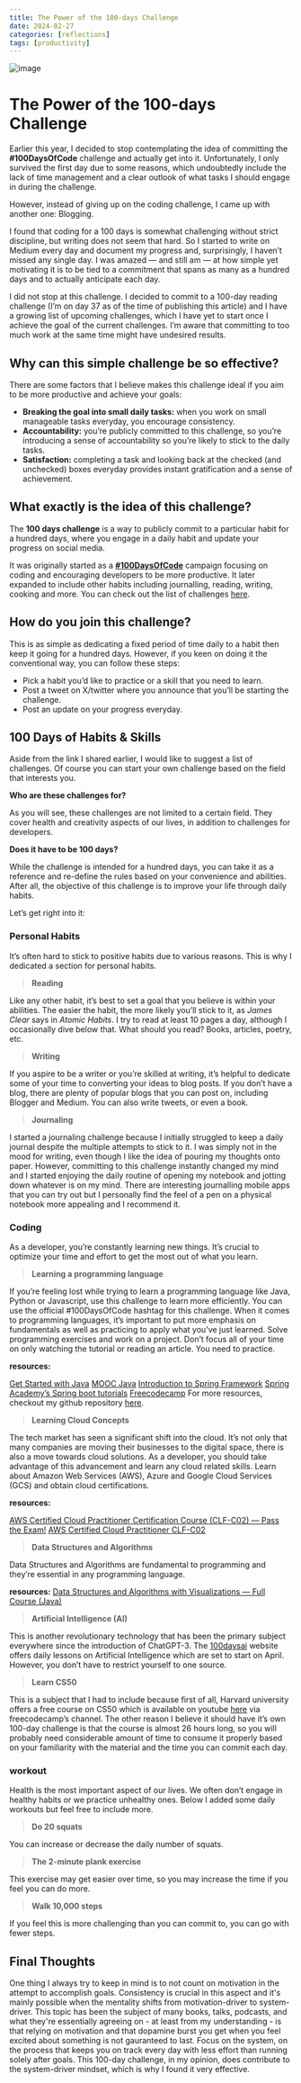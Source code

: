 ```yaml
---
title: The Power of the 100-days Challenge
date: 2024-02-27
categories: [reflections]
tags: [productivity]
---
```


![image](https://github.com/Firasama29/my-blog/assets/67781796/929c0ad7-a507-40ae-b029-3f637f992892)

# The Power of the 100-days Challenge

Earlier this year, I decided to stop contemplating the idea of committing the **#100DaysOfCode** challenge and actually get into it. Unfortunately, I only survived the first day due to some reasons, which undoubtedly include the lack of time management and a clear outlook of what tasks I should engage in during the challenge.

However, instead of giving up on the coding challenge, I came up with another one: Blogging.

I found that coding for a 100 days is somewhat challenging without strict discipline, but writing does not seem that hard. So I started to write on Medium every day and document my progress and, surprisingly, I haven’t missed any single day. I was amazed — and still am — at how simple yet motivating it is to be tied to a commitment that spans as many as a hundred days and to actually anticipate each day.

I did not stop at this challenge. I decided to commit to a 100-day reading challenge (I’m on day 37 as of the time of publishing this article) and I have a growing list of upcoming challenges, which I have yet to start once I achieve the goal of the current challenges. I’m aware that committing to too much work at the same time might have undesired results.

## Why can this simple challenge be so effective?
There are some factors that I believe makes this challenge ideal if you aim to be more productive and achieve your goals:

- **Breaking the goal into small daily tasks:** when you work on small manageable tasks everyday, you encourage consistency.
- **Accountability:** you’re publicly committed to this challenge, so you’re introducing a sense of accountability so you’re likely to stick to the daily tasks.
- **Satisfaction:** completing a task and looking back at the checked (and unchecked) boxes everyday provides instant gratification and a sense of achievement.

## What exactly is the idea of this challenge?
The **100 days challenge** is a way to publicly commit to a particular habit for a hundred days, where you engage in a daily habit and update your progress on social media.

It was originally started as a **[#100DaysOfCode](https://www.100daysofcode.com/)** campaign focusing on coding and encouraging developers to be more productive. It later expanded to include other habits including journalling, reading, writing, cooking and more. You can check out the list of challenges [here](https://www.100daysofx.com/).

## How do you join this challenge?
This is as simple as dedicating a fixed period of time daily to a habit then keep it going for a hundred days. However, if you keen on doing it the conventional way, you can follow these steps:

- Pick a habit you’d like to practice or a skill that you need to learn.
- Post a tweet on X/twitter where you announce that you’ll be starting the challenge.
- Post an update on your progress everyday.


## 100 Days of Habits & Skills
Aside from the link I shared earlier, I would like to suggest a list of challenges. Of course you can start your own challenge based on the field that interests you.

**Who are these challenges for?**

As you will see, these challenges are not limited to a certain field. They cover health and creativity aspects of our lives, in addition to challenges for developers.

**Does it have to be 100 days?**

While the challenge is intended for a hundred days, you can take it as a reference and re-define the rules based on your convenience and abilities. After all, the objective of this challenge is to improve your life through daily habits.

Let’s get right into it:

### Personal Habits
It’s often hard to stick to positive habits due to various reasons. This is why I dedicated a section for personal habits.

> **Reading**

Like any other habit, it’s best to set a goal that you believe is within your abilities. The easier the habit, the more likely you’ll stick to it, as *James Clear* says in *Atomic Habits*. I try to read at least 10 pages a day, although I occasionally dive below that.
What should you read? Books, articles, poetry, etc.

> **Writing**

If you aspire to be a writer or you’re skilled at writing, it’s helpful to dedicate some of your time to converting your ideas to blog posts. If you don’t have a blog, there are plenty of popular blogs that you can post on, including Blogger and Medium. You can also write tweets, or even a book.

> **Journaling**

I started a journaling challenge because I initially struggled to keep a daily journal despite the multiple attempts to stick to it. I was simply not in the mood for writing, even though I like the idea of pouring my thoughts onto paper. However, committing to this challenge instantly changed my mind and I started enjoying the daily routine of opening my notebook and jotting down whatever is on my mind.
There are interesting journalling mobile apps that you can try out but I personally find the feel of a pen on a physical notebook more appealing and I recommend it.

### Coding
As a developer, you’re constantly learning new things. It’s crucial to optimize your time and effort to get the most out of what you learn.

> **Learning a programming language**

If you’re feeling lost while trying to learn a programming language like Java, Python or Javascript, use this challenge to learn more efficiently. You can use the official #100DaysOfCode hashtag for this challenge.
When it comes to programming languages, it’s important to put more emphasis on fundamentals as well as practicing to apply what you’ve just learned. Solve programming exercises and work on a project. Don’t focus all of your time on only watching the tutorial or reading an article. You need to practice.

**resources:**

[Get Started with Java](https://www.baeldung.com/get-started-with-java-series)
[MOOC Java](https://java-programming.mooc.fi/)
[Introduction to Spring Framework](https://docs.spring.io/spring-framework/docs/4.3.12.RELEASE/spring-framework-reference/html/overview.html)
[Spring Academy’s Spring boot tutorials](https://spring.academy/courses/spring-boot)
[Freecodecamp](https://www.freecodecamp.org/learn)
For more resources, checkout my github repository [here](https://github.com/Firasama29/coding-resources).

> **Learning Cloud Concepts**

The tech market has seen a significant shift into the cloud. It’s not only that many companies are moving their businesses to the digital space, there is also a move towards cloud solutions. As a developer, you should take advantage of this advancement and learn any cloud related skills. Learn about Amazon Web Services (AWS), Azure and Google Cloud Services (GCS) and obtain cloud certifications.

**resources:**

[AWS Certified Cloud Practitioner Certification Course (CLF-C02) — Pass the Exam!](https://www.youtube.com/watch?v=NhDYbskXRgc)
[AWS Certified Cloud Practitioner CLF-C02](https://www.udemy.com/course/aws-cloud-practitioner-complete-aws-introduction/?couponCode=ST22FS22724)

> **Data Structures and Algorithms**

Data Structures and Algorithms are fundamental to programming and they’re essential in any programming language.

**resources:**
[Data Structures and Algorithms with Visualizations — Full Course (Java)](https://www.youtube.com/watch?v=2ZLl8GAk1X4)

> **Artificial Intelligence (AI)**

This is another revolutionary technology that has been the primary subject everywhere since the introduction of ChatGPT-3. The
[100daysai](https://www.100daysai.com/) website offers daily lessons on Artificial Intelligence which are set to start on April. However, you don’t have to restrict yourself to one source.

> **Learn CS50**

This is a subject that I had to include because first of all, Harvard university offers a free course on CS50 which is available on youtube [here](https://www.youtube.com/watch?v=LfaMVlDaQ24) via freecodecamp’s channel. The other reason I believe it should have it’s own 100-day challenge is that the course is almost 26 hours long, so you will probably need considerable amount of time to consume it properly based on your familiarity with the material and the time you can commit each day.

### workout
Health is the most important aspect of our lives. We often don’t engage in healthy habits or we practice unhealthy ones. Below I added some daily workouts but feel free to include more.

> **Do 20 squats**

You can increase or decrease the daily number of squats.

> **The 2-minute plank exercise**

This exercise may get easier over time, so you may increase the time if you feel you can do more.

> **Walk 10,000 steps**

If you feel this is more challenging than you can commit to, you can go with fewer steps.

## Final Thoughts
One thing I always try to keep in mind is to not count on motivation in the attempt to accomplish goals. Consistency is crucial in this aspect and it's mainly possible when the mentality shifts from motivation-driver to system-driver.
This topic has been the subject of many books, talks, podcasts, and what they're essentially agreeing on - at least from my understanding - is that relying on motivation and that dopamine burst you get when you feel excited about something is not gauranteed to last. Focus on the system, on the process that keeps you on track every day with less effort than running solely after goals. 
This 100-day challenge, in my opinion, does contribute to the system-driver mindset, which is why I found it very effective.
